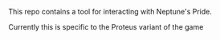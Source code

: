 This repo contains a tool for interacting with Neptune's Pride.

Currently this is specific to the Proteus variant of the game